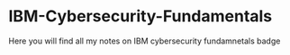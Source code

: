 # IBM-Cybersecurity-Fundamentals
Here you will find all my notes on IBM cybersecurity fundamnetals badge
